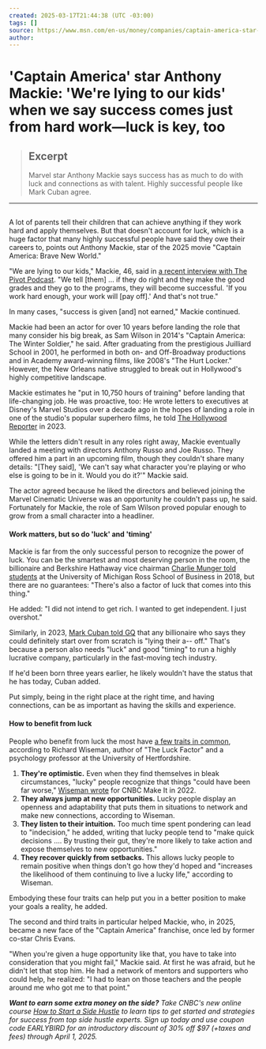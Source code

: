 ```yaml
---
created: 2025-03-17T21:44:38 (UTC -03:00)
tags: []
source: https://www.msn.com/en-us/money/companies/captain-america-star-anthony-mackie-we-re-lying-to-our-kids-when-we-say-success-comes-just-from-hard-work-luck-is-key-too/ar-AA1B6vuQ?ocid=winp2fptaskbar&cvid=95132ca6962e4a70a39ddf8a4e9deb4d&ei=16
author: 
---
```


# 'Captain America' star Anthony Mackie: 'We're lying to our kids' when we say success comes just from hard work—luck is key, too

> ## Excerpt
> Marvel star Anthony Mackie says success has as much to do with luck and connections as with talent. Highly successful people like Mark Cuban agree.

---
![](data:image/png;base64,iVBORw0KGgoAAAANSUhEUgAAAAEAAAABCAQAAAC1HAwCAAAAC0lEQVR42mNkYAAAAAYAAjCB0C8AAAAASUVORK5CYII=)

A lot of parents tell their children that can achieve anything if they work hard and apply themselves. But that doesn't account for luck, which is a huge factor that many highly successful people have said they owe their careers to, points out Anthony Mackie, star of the 2025 movie "Captain America: Brave New World."

"We are lying to our kids," Mackie, 46, said in [a recent interview with The Pivot Podcast](https://www.youtube.com/watch?v=HqFfX0A8UAc). "We tell [them] … if they do right and they make the good grades and they go to the programs, they will become successful. 'If you work hard enough, your work will [pay off].' And that's not true."

In many cases, "success is given [and] not earned," Mackie continued.

Mackie had been an actor for over 10 years before landing the role that many consider his big break, as Sam Wilson in 2014's "Captain America: The Winter Soldier," he said. After graduating from the prestigious Juilliard School in 2001, he performed in both on- and Off-Broadway productions and in Academy award-winning films, like 2008's "The Hurt Locker." However, the New Orleans native struggled to break out in Hollywood's highly competitive landscape.

Mackie estimates he "put in 10,750 hours of training" before landing that life-changing job. He was proactive, too: He wrote letters to executives at Disney's Marvel Studios over a decade ago in the hopes of landing a role in one of the studio's popular superhero films, he told [The Hollywood Reporter](https://www.hollywoodreporter.com/movies/movie-news/anthony-mackie-letters-marvel-black-panther-1235525739/) in 2023.

While the letters didn't result in any roles right away, Mackie eventually landed a meeting with directors Anthony Russo and Joe Russo. They offered him a part in an upcoming film, though they couldn't share many details: "[They said], 'We can't say what character you're playing or who else is going to be in it. Would you do it?'" Mackie said.

The actor agreed because he liked the directors and believed joining the Marvel Cinematic Universe was an opportunity he couldn't pass up, he said. Fortunately for Mackie, the role of Sam Wilson proved popular enough to grow from a small character into a headliner.

#### Work matters, but so do 'luck' and 'timing'

Mackie is far from the only successful person to recognize the power of luck. You can be the smartest and most deserving person in the room, the billionaire and Berkshire Hathaway vice chairman [Charlie Munger told students](https://www.cnbc.com/2018/02/22/warren-buffetts-partner-charlie-munger-says-luck-impacts-success.html?&doc=108116440) at the University of Michigan Ross School of Business in 2018, but there are no guarantees: "There's also a factor of luck that comes into this thing."

He added: "I did not intend to get rich. I wanted to get independent. I just overshot."

Similarly, in 2023, [Mark Cuban told GQ](https://www.gq.com/story/mark-cuban-interview-advice) that any billionaire who says they could definitely start over from scratch is "lying their a-- off." That's because a person also needs "luck" and good "timing" to run a highly lucrative company, particularly in the fast-moving tech industry.

If he'd been born three years earlier, he likely wouldn't have the status that he has today, Cuban added.

Put simply, being in the right place at the right time, and having connections, can be as important as having the skills and experience.

#### How to benefit from luck

People who benefit from luck the most have [a few traits in common](https://www.cnbc.com/2022/12/29/traits-of-lucky-people-according-to-psychology-professor-and-author.html?&doc=108116440), according to Richard Wiseman, author of "The Luck Factor" and a psychology professor at the University of Hertfordshire.

1. **They're optimistic.** Even when they find themselves in bleak circumstances, "lucky" people recognize that things "could have been far worse," [Wiseman wrote](https://www.cnbc.com/2022/12/29/traits-of-lucky-people-according-to-psychology-professor-and-author.html?&doc=108116440) for CNBC Make It in 2022.
2. **They always jump at new opportunities.** Lucky people display an openness and adaptability that puts them in situations to network and make new connections, according to Wiseman.
3. **They listen to their intuition.** Too much time spent pondering can lead to "indecision," he added, writing that lucky people tend to "make quick decisions …. By trusting their gut, they're more likely to take action and expose themselves to new opportunities."
4. **They recover quickly from setbacks.** This allows lucky people to remain positive when things don't go how they'd hoped and "increases the likelihood of them continuing to live a lucky life," according to Wiseman.

Embodying these four traits can help put you in a better position to make your goals a reality, he added.

The second and third traits in particular helped Mackie, who, in 2025, became a new face of the "Captain America" franchise, once led by former co-star Chris Evans.

"When you're given a huge opportunity like that, you have to take into consideration that you might fail," Mackie said. At first he was afraid, but he didn't let that stop him. He had a network of mentors and supporters who could help, he realized: "I had to lean on those teachers and the people around me who got me to that point."

_**Want to earn some extra money on the side?** Take CNBC's new online course_ [_How to Start a Side Hustle_](https://smarter.cnbcmakeit.com/p/how-to-start-a-side-hustle?utm_source=cnbc&utm_medium=makeitarticle&utm_campaign=bottom) _to learn tips to get started and strategies for success from top side hustle experts. Sign up today and use coupon code EARLYBIRD for an introductory discount of 30% off $97 (+taxes and fees) through April 1, 2025._